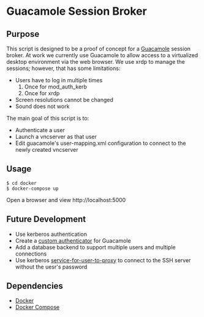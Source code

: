 # Guacamole Session Broker

## Purpose
This script is designed to be a proof of concept for a [Guacamole](http://guacamole.incubator.apache.org/) session broker.  At work we currently use Guacamole to allow access to a virtualized desktop environment via the web browser.  We use xrdp to manage the sessions; however, that has some limitations:
- Users have to log in multiple times
  1. Once for mod_auth_kerb
  2. Once for xrdp
- Screen resolutions cannot be changed
- Sound does not work

The main goal of this script is to:
- Authenticate a user
- Launch a vncserver as that user
- Edit guacamole's user-mapping.xml configuration to connect to the newly created vncserver


## Usage
```
$ cd docker
$ docker-compose up
```

Open a browser and view http://localhost:5000


## Future Development
- Use kerberos authentication
- Create a [custom authenticator](http://guacamole.incubator.apache.org/doc/gug/custom-auth.html) for Guacamole
- Add a database backend to support multiple users and multiple connections
- Use kerberos [service-for-user-to-proxy](https://ssimo.org/blog/id_011.html) to connect to the SSH server without the uesr's password

## Dependencies
- [Docker](https://www.docker.com/)
- [Docker Compose](https://docs.docker.com/compose/install/)


